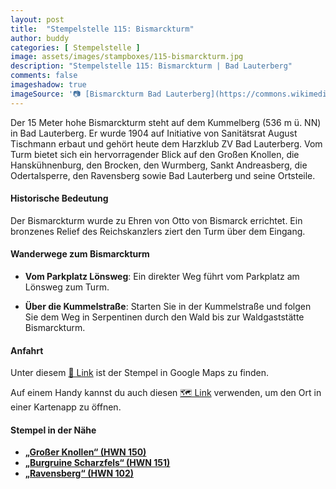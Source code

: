 ```yaml
---
layout: post
title:  "Stempelstelle 115: Bismarckturm"
author: buddy
categories: [ Stempelstelle ]
image: assets/images/stampboxes/115-bismarckturm.jpg
description: "Stempelstelle 115: Bismarckturm | Bad Lauterberg"
comments: false
imageshadow: true
imageSource: '📷 [Bismarckturm Bad Lauterberg](https://commons.wikimedia.org/wiki/File:Bismarckturm_Bad_Lauterberg.jpg) von <a href="//commons.wikimedia.org/wiki/User:Stefan_Bellini" title="User:Stefan Bellini">Stefan Bellini</a> unter Lizenz [CC0](http://creativecommons.org/publicdomain/zero/1.0/deed.en)'
---
```


Der 15 Meter hohe Bismarckturm steht auf dem Kummelberg (536 m ü. NN) in Bad Lauterberg. Er wurde 1904 auf Initiative von Sanitätsrat August Tischmann erbaut und gehört heute dem Harzklub ZV Bad Lauterberg. Vom Turm bietet sich ein hervorragender Blick auf den Großen Knollen, die Hanskühnenburg, den Brocken, den Wurmberg, Sankt Andreasberg, die Odertalsperre, den Ravensberg sowie Bad Lauterberg und seine Ortsteile. 

#### Historische Bedeutung

Der Bismarckturm wurde zu Ehren von Otto von Bismarck errichtet. Ein bronzenes Relief des Reichskanzlers ziert den Turm über dem Eingang. 

#### Wanderwege zum Bismarckturm

- **Vom Parkplatz Lönsweg**: Ein direkter Weg führt vom Parkplatz am Lönsweg zum Turm. 

- **Über die Kummelstraße**: Starten Sie in der Kummelstraße und folgen Sie dem Weg in Serpentinen durch den Wald bis zur Waldgaststätte Bismarckturm. 

#### Anfahrt

Unter diesem [📍 Link](https://www.google.com/maps/dir/?api=1&origin=&destination=51.64080%2C%2010.47221) ist der Stempel in Google Maps zu finden.

<div class="android-only">
  Auf einem Handy kannst du auch diesen 
  <a href="geo:51.64080,10.47221">🗺️ Link</a> 
  verwenden, um den Ort in einer Kartenapp zu öffnen.
  <p></p>
</div>

#### Stempel in der Nähe

- [**„Großer Knollen“ (HWN 150)**](/stempelstelle-150-grosser-knollen)
- [**„Burgruine Scharzfels“ (HWN 151)**](/stempelstelle-151-ruine-scharzfels)
- [**„Ravensberg“ (HWN 102)**](/stempelstelle-102-lageswarte)
